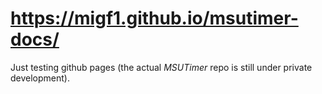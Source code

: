 # https://migf1.github.io/msutimer-docs/

Just testing github pages (the actual *MSUTimer* repo is still under private
development).

